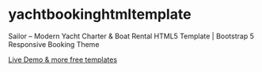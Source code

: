# yachtbookinghtmltemplate
Sailor – Modern Yacht Charter &amp; Boat Rental HTML5 Template | Bootstrap 5 Responsive Booking Theme<br>

[Live Demo & more free templates
](https://therichpost.com/sailor-modern-yacht-charter-boat-rental-html5-template/)
